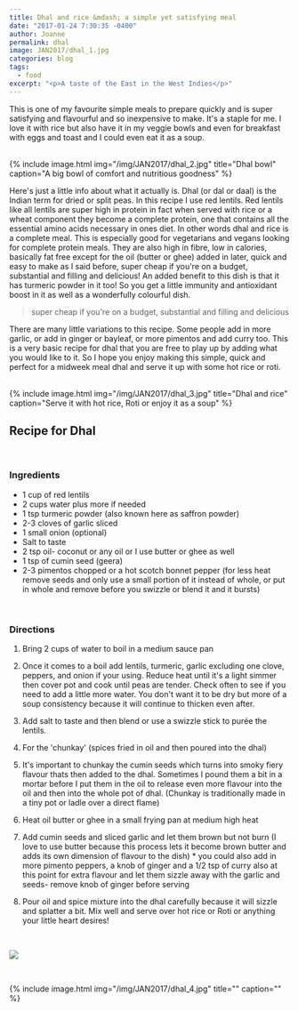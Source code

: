 ```yaml
---
title: Dhal and rice &mdash; a simple yet satisfying meal
date: "2017-01-24 7:30:35 -0400"
author: Joanne
permalink: dhal
image: JAN2017/dhal_1.jpg
categories: blog
tags:
  - food
excerpt: "<p>A taste of the East in the West Indies</p>"
---
```


This is one of my favourite simple meals to prepare quickly and is super satisfying and flavourful and so inexpensive to make.  It's a staple for me. I love it with rice but also have it in my veggie bowls and even for breakfast with eggs and toast and I could even eat it as a soup.
<br>
<br>

{% include image.html
            img="/img/JAN2017/dhal_2.jpg"
            title="Dhal bowl"
            caption="A big bowl of comfort and nutritious goodness" %}

Here's just a little info about what it actually is. Dhal (or dal or daal) is the Indian term for dried or split peas.  In this recipe I use red lentils. Red lentils like all lentils are super high in protein in fact when served with rice or a wheat component they become a complete protein, one that contains all the essential amino acids necessary in ones diet.  In other words dhal and rice is a complete meal. This is especially good for vegetarians and vegans looking for complete protein meals. They are also high in fibre, low in calories, basically fat free except for the oil (butter or ghee) added in later, quick and easy to make as I said before, super cheap if you're on a budget, substantial and filling and delicious! An added benefit to this dish is that it has turmeric powder in it too! So you get a little immunity and antioxidant boost in it as well as a wonderfully colourful dish.

> super cheap if you're on a budget, substantial and filling and delicious

There are many little variations to this recipe. Some people add in more garlic, or add in ginger or bayleaf, or more pimentos and add curry too.  This is a very basic recipe for dhal that you are free to play up by adding what you would like to it.  So I hope you enjoy making this simple, quick and perfect for a midweek meal dhal and serve it up with some hot rice or roti.
<br>
<br>

{% include image.html
            img="/img/JAN2017/dhal_3.jpg"
            title="Dhal and rice"
            caption="Serve it with hot rice, Roti or enjoy it as a soup" %}


## Recipe for Dhal
<br>

### Ingredients

* 1 cup of red lentils
* 2 cups water plus more if needed
* 1 tsp turmeric powder (also known here as saffron powder)
* 2-3 cloves of garlic sliced
* 1 small onion (optional)
* Salt to taste
* 2 tsp oil- coconut or any oil or I use butter or ghee as well
* 1 tsp of cumin seed (geera)
* 2-3 pimentos chopped or a hot scotch bonnet pepper (for less heat remove seeds and only use a small portion of it instead of whole, or put in whole and remove before you swizzle or blend it and it bursts)
<br>

### Directions

1. Bring 2 cups of water to boil in a medium sauce pan

1. Once it comes to a boil add lentils, turmeric, garlic excluding one clove, peppers, and onion if your using.  Reduce heat until it's a light simmer then cover pot and cook until peas are tender. Check often to see if you need to add a little more water.  You don't want it to be dry but more of a soup consistency because it will continue to thicken even after.

1. Add salt to taste and then blend or use a swizzle stick to purée the lentils.

1. For the 'chunkay' (spices fried in oil and then poured into the dhal)

1. It's important to chunkay the cumin seeds which turns into smoky fiery flavour thats then added to the  dhal.  Sometimes I pound them a bit in a mortar before I put them in the oil to release even more flavour into the oil and then into the whole pot of dhal. (Chunkay is traditionally made in a tiny pot or ladle over a direct flame)

1. Heat oil butter or ghee in a small frying pan at medium high heat

1. Add cumin seeds and sliced garlic and let them brown but not burn
(I love to use butter because this process lets it become brown butter and adds its own dimension of flavour to the dish) * you could also add in more pimento peppers, a knob of ginger and a 1/2 tsp of curry also at this point for extra flavour and let them sizzle away with the garlic and seeds- remove knob of ginger before serving

1. Pour oil and spice mixture into the dhal carefully because it will sizzle and splatter a bit. Mix well and serve over hot rice or Roti or anything your little heart desires!

<br>

<p class="apple__news__logo"><a href="https://apple.news/TKVtoVhGUQSuiufA4bqI-gg"><img src="{{ basesite.url }}/img/apple_news.svg" /></a></p>
<br>

{% include image.html
            img="/img/JAN2017/dhal_4.jpg"
            title=""
            caption="" %}
